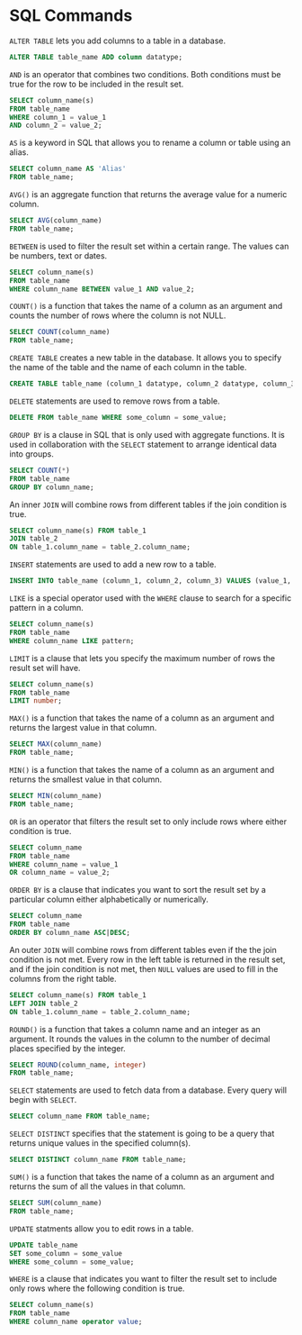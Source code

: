 # SQL Commands

`ALTER TABLE` lets you add columns to a table in a database.

```sql
ALTER TABLE table_name ADD column datatype;
```

`AND` is an operator that combines two conditions. Both conditions must be true for the row to be included in the result set.

```sql
SELECT column_name(s)
FROM table_name
WHERE column_1 = value_1
AND column_2 = value_2;
```

`AS` is a keyword in SQL that allows you to rename a column or table using an alias.

```sql
SELECT column_name AS 'Alias'
FROM table_name;
```

`AVG()` is an aggregate function that returns the average value for a numeric column.

```sql
SELECT AVG(column_name)
FROM table_name;
```

`BETWEEN` is used to filter the result set within a certain range. The values can be numbers, text or dates.

```sql
SELECT column_name(s)
FROM table_name
WHERE column_name BETWEEN value_1 AND value_2;
```

`COUNT()` is a function that takes the name of a column as an argument and counts the number of rows where the column is not NULL.

```sql
SELECT COUNT(column_name)
FROM table_name;
```

`CREATE TABLE` creates a new table in the database. It allows you to specify the name of the table and the name of each column in the table.

```sql
CREATE TABLE table_name (column_1 datatype, column_2 datatype, column_3 datatype);
```

`DELETE` statements are used to remove rows from a table.

```sql
DELETE FROM table_name WHERE some_column = some_value;
```

`GROUP BY` is a clause in SQL that is only used with aggregate functions. It is used in collaboration with the `SELECT` statement to arrange identical data into groups.

```sql
SELECT COUNT(*)
FROM table_name
GROUP BY column_name;
```

An inner `JOIN` will combine rows from different tables if the join condition is true.

```sql
SELECT column_name(s) FROM table_1
JOIN table_2
ON table_1.column_name = table_2.column_name;
```

`INSERT` statements are used to add a new row to a table.

```sql
INSERT INTO table_name (column_1, column_2, column_3) VALUES (value_1, 'value_2', value_3);
```

`LIKE` is a special operator used with the `WHERE` clause to search for a specific pattern in a column.

```sql
SELECT column_name(s)
FROM table_name
WHERE column_name LIKE pattern;
```

`LIMIT` is a clause that lets you specify the maximum number of rows the result set will have.

```sql
SELECT column_name(s)
FROM table_name
LIMIT number;
```

`MAX()` is a function that takes the name of a column as an argument and returns the largest value in that column.

```sql
SELECT MAX(column_name)
FROM table_name;
```

`MIN()` is a function that takes the name of a column as an argument and returns the smallest value in that column.

```sql
SELECT MIN(column_name)
FROM table_name;
```

`OR` is an operator that filters the result set to only include rows where either condition is true.

```sql
SELECT column_name
FROM table_name
WHERE column_name = value_1
OR column_name = value_2;
```

`ORDER BY` is a clause that indicates you want to sort the result set by a particular column either alphabetically or numerically.

```sql
SELECT column_name
FROM table_name
ORDER BY column_name ASC|DESC;
```

An outer `JOIN` will combine rows from different tables even if the the join condition is not met. Every row in the left table is returned in the result set, and if the join condition is not met, then `NULL` values are used to fill in the columns from the right table.

```sql
SELECT column_name(s) FROM table_1
LEFT JOIN table_2
ON table_1.column_name = table_2.column_name;
```

`ROUND()` is a function that takes a column name and an integer as an argument. It rounds the values in the column to the number of decimal places specified by the integer.

```sql
SELECT ROUND(column_name, integer)
FROM table_name;
```

`SELECT` statements are used to fetch data from a database. Every query will begin with `SELECT`.

```sql
SELECT column_name FROM table_name;
```

`SELECT DISTINCT` specifies that the statement is going to be a query that returns unique values in the specified column(s).

```sql
SELECT DISTINCT column_name FROM table_name;
```

`SUM()` is a function that takes the name of a column as an argument and returns the sum of all the values in that column.

```sql
SELECT SUM(column_name)
FROM table_name;
```

`UPDATE` statments allow you to edit rows in a table.

```sql
UPDATE table_name
SET some_column = some_value
WHERE some_column = some_value;
```

`WHERE` is a clause that indicates you want to filter the result set to include only rows where the following condition is true.

```sql
SELECT column_name(s)
FROM table_name
WHERE column_name operator value;
```
